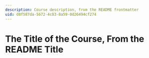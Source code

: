 ```yaml
---
description: Course description, from the README frontmatter
uid: d0f587da-5672-4c83-8a59-0d26494cf274
---
```


# The Title of the Course, From the README Title